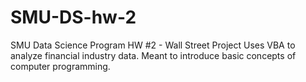 # SMU-DS-hw-2
SMU Data Science Program HW #2 - Wall Street Project
Uses VBA to analyze financial industry data. Meant to introduce basic concepts of computer programming.
